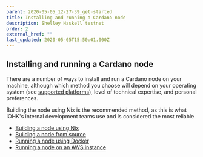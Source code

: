 ```yaml
---
parent: 2020-05-05_12-27-39_get-started
title: Installing and running a Cardano node
description: Shelley Haskell testnet
order: 2
external_href: ""
last_updated: 2020-05-05T15:50:01.000Z
---
```

## Installing and running a Cardano node

There are a number of ways to install and run a Cardano node on your machine, although which method you choose will depend on your operating system (see [supported platforms](https://staging-updated-testnets-cardano.netlify.app/en/shelley-haskell/about/supported-platforms/)), level of technical expertise, and personal preferences.

Building the node using Nix is the recommended method, as this is what IOHK's internal development teams use and is considered the most reliable.

- [Building a node using Nix](https://staging-updated-testnets-cardano.netlify.app/en/shelley-haskell/get-started/installing-and-running-the-cardano-node/building-the-node-using-nix/)
- [Building a node from source](https://staging-updated-testnets-cardano.netlify.app/admin/#/collections/articles-en/entries/2020-05-05_16-19-26_building-the-node-from-source-en)
- [Running a node using Docker](https://staging-updated-testnets-cardano.netlify.app/admin/#/collections/articles-en/entries/2020-05-05_16-20-59_running-the-node-using-docker-en)
- [Running a node on an AWS instance](https://staging-updated-testnets-cardano.netlify.app/admin/#/collections/articles-en/entries/2020-05-05_16-22-27_running-the-node-on-an-aws-instance-en)